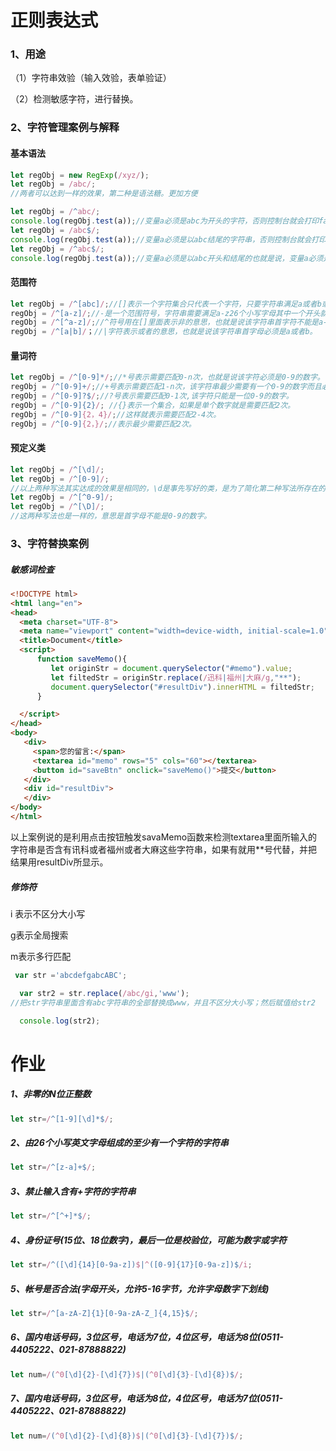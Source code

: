 # 正则表达式

### 1、用途

（1）字符串效验（输入效验，表单验证）

（2）检测敏感字符，进行替换。

### 2、字符管理案例与解释

#### 基本语法

~~~ javascript
let regObj = new RegExp(/xyz/);
let regObj = /abc/;
//两者可以达到一样的效果，第二种是语法糖。更加方便

let regObj = /^abc/;  
console.log(regObj.test(a));//变量a必须是abc为开头的字符，否则控制台就会打印false反之则返回true。
let regObj = /abc$/;  
console.log(regObj.test(a));//变量a必须是以abc结尾的字符串，否则控制台就会打印false反之则返回true。
let regObj = /^abc$/; 
console.log(regObj.test(a));//变量a必须是以abc开头和结尾的也就是说，变量a必须是abc；否则控制台就会打印false，反之打印true。
~~~

#### 范围符

~~~javascript
let regObj = /^[abc]/;//[]表示一个字符集合只代表一个字符，只要字符串满足a或者b或者c开头的它就可以通过。
regObj = /^[a-z]/;//-是一个范围符号，字符串需要满足a-z26个小写字母其中一个开头就可以通过。
regObj = /^[^a-z]/;//^符号用在[]里面表示非的意思，也就是说该字符串首字符不能是a-z26个字母中的任何一个。
regObj = /^[a|b]/；//|字符表示或者的意思，也就是说该字符串首字母必须是a或者b。

~~~

#### 量词符

~~~javascript
let regObj = /^[0-9]*/;//*号表示需要匹配0-n次，也就是说该字符必须是0-9的数字。
regObj = /^[0-9]+/;//+号表示需要匹配1-n次，该字符串最少需要有一个0-9的数字而且必须以数字为首字符。
regObj = /^[0-9]?$/;//?号表示需要匹配0-1次,该字符只能是一位0-9的数字。
regObj = /^[0-9]{2}/; //{}表示一个集合，如果是单个数字就是需要匹配2次。
regObj = /^[0-9]{2，4}/;//这样就表示需要匹配2-4次。
regObj = /^[0-9]{2，}/;//表示最少需要匹配2次。
~~~

#### 预定义类

~~~javascript
let regObj = /^[\d]/;
let regObj = /^[0-9]/;  
//以上两种写法其实达成的效果是相同的，\d是事先写好的类，是为了简化第二种写法所存在的。都是说首字符必须是以0-9的数字。
let regObj = /^[^0-9]/;
let regObj = /^[\D]/;
//这两种写法也是一样的，意思是首字母不能是0-9的数字。
~~~

### 3、字符替换案例

##### 敏感词检查

~~~html
<!DOCTYPE html>
<html lang="en">
<head>
  <meta charset="UTF-8">
  <meta name="viewport" content="width=device-width, initial-scale=1.0">
  <title>Document</title>
  <script>
      function saveMemo(){
         let originStr = document.querySelector("#memo").value;
         let filtedStr = originStr.replace(/迅科|福州|大麻/g,"**");
         document.querySelector("#resultDiv").innerHTML = filtedStr;
      }

  </script>
</head>
<body>
   <div>
     <span>您的留言:</span>
     <textarea id="memo" rows="5" cols="60"></textarea>
     <button id="saveBtn" onclick="saveMemo()">提交</button>
   </div>
   <div id="resultDiv">
   </div>
</body>
</html>
~~~

以上案例说的是利用点击按钮触发savaMemo函数来检测textarea里面所输入的字符串是否含有讯科或者福州或者大麻这些字符串，如果有就用**号代替，并把结果用resultDiv所显示。



##### 修饰符

i 表示不区分大小写

g表示全局搜索

m表示多行匹配

~~~javascript
 var str ='abcdefgabcABC';

  var str2 = str.replace(/abc/gi,'www');
//把str字符串里面含有abc字符串的全部替换成www，并且不区分大小写；然后赋值给str2

  console.log(str2);

~~~



# 作业

##### 1、非零的N位正整数

~~~javascript
let str=/^[1-9][\d]*$/;
~~~

##### 2、由26个小写英文字母组成的至少有一个字符的字符串

~~~javascript
let str=/^[z-a]+$/;
~~~

##### 3、禁止输入含有+字符的字符串

~~~javascript
let str=/^[^+]*$/;
~~~

##### 4、身份证号(15位、18位数字)，最后一位是校验位，可能为数字或字符

~~~javascript
let str=/^([\d]{14}[0-9a-z])$|^([0-9]{17}[0-9a-z])$/i;
~~~

##### 5、帐号是否合法(字母开头，允许5-16字节，允许字母数字下划线)

~~~javascript
let str=/^[a-zA-Z]{1}[0-9a-zA-Z_]{4,15}$/;
~~~

##### 6、国内电话号码，3位区号，电话为7位，4位区号，电话为8位(0511-4405222、021-87888822)

~~~javascript
let num=/(^0[\d]{2}-[\d]{7})$|(^0[\d]{3}-[\d]{8})$/;
~~~

##### 7、国内电话号码，3位区号，电话为8位，4位区号，电话为7位(0511-4405222、021-87888822)

~~~javascript
let num=/(^0[\d]{2}-[\d]{8})$|(^0[\d]{3}-[\d]{7})$/;
~~~

